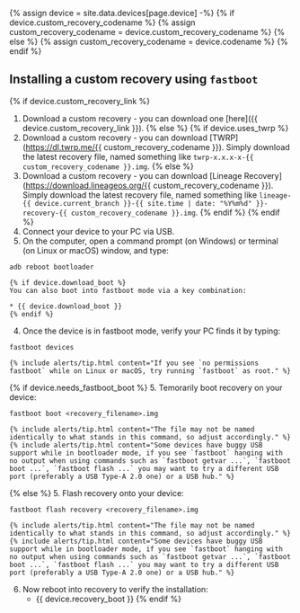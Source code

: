 {% assign device = site.data.devices[page.device] -%}
{% if device.custom_recovery_codename %}
{% assign custom_recovery_codename = device.custom_recovery_codename %}
{% else %}
{% assign custom_recovery_codename = device.codename %}
{% endif %}

## Installing a custom recovery using `fastboot`

{% if device.custom_recovery_link %}
1. Download a custom recovery - you can download one [here]({{ device.custom_recovery_link }}).
{% else %}
{% if device.uses_twrp %}
1. Download a custom recovery - you can download [TWRP](https://dl.twrp.me/{{ custom_recovery_codename }}). Simply download the latest recovery file, named something like `twrp-x.x.x-x-{{ custom_recovery_codename }}.img`.
{% else %}
1. Download a custom recovery - you can download [Lineage Recovery](https://download.lineageos.org/{{ custom_recovery_codename }}). Simply download the latest recovery file, named something like `lineage-{{ device.current_branch }}-{{ site.time | date: "%Y%m%d" }}-recovery-{{ custom_recovery_codename }}.img`.
{% endif %}
{% endif %}
2. Connect your device to your PC via USB.
3. On the computer, open a command prompt (on Windows) or terminal (on Linux or macOS) window, and type:
```
adb reboot bootloader
```
    {% if device.download_boot %}
    You can also boot into fastboot mode via a key combination:

    * {{ device.download_boot }}
    {% endif %}
4. Once the device is in fastboot mode, verify your PC finds it by typing:
```
fastboot devices
```
    {% include alerts/tip.html content="If you see `no permissions fastboot` while on Linux or macOS, try running `fastboot` as root." %}
{% if device.needs_fastboot_boot %}
5. Temorarily boot recovery on your device:
```
fastboot boot <recovery_filename>.img
```
    {% include alerts/tip.html content="The file may not be named identically to what stands in this command, so adjust accordingly." %}
    {% include alerts/tip.html content="Some devices have buggy USB support while in bootloader mode, if you see `fastboot` hanging with no output when using commands such as `fastboot getvar ...`, `fastboot boot ...`, `fastboot flash ...` you may want to try a different USB port (preferably a USB Type-A 2.0 one) or a USB hub." %}
{% else %}
5. Flash recovery onto your device:
```
fastboot flash recovery <recovery_filename>.img
```
    {% include alerts/tip.html content="The file may not be named identically to what stands in this command, so adjust accordingly." %}
    {% include alerts/tip.html content="Some devices have buggy USB support while in bootloader mode, if you see `fastboot` hanging with no output when using commands such as `fastboot getvar ...`, `fastboot boot ...`, `fastboot flash ...` you may want to try a different USB port (preferably a USB Type-A 2.0 one) or a USB hub." %}    
6. Now reboot into recovery to verify the installation:
    * {{ device.recovery_boot }}
{% endif %}